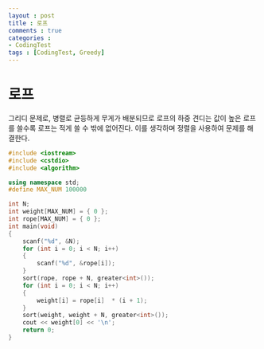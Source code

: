 ```yaml
---
layout : post
title : 로프
comments : true
categories : 
- CodingTest
tags : [CodingTest, Greedy]
---
```

# 로프
그리디 문제로, 병렬로 균등하게 무게가 배분되므로 로프의 하중 견디는 값이 높은 로프를 쓸수록 로프는 적게 쓸 수 밖에 없어진다.
이를 생각하며 정렬을 사용하여 문제를 해결한다.
```cpp
#include <iostream>
#include <cstdio>
#include <algorithm>

using namespace std;
#define MAX_NUM 100000

int N;
int weight[MAX_NUM] = { 0 };
int rope[MAX_NUM] = { 0 };
int main(void)
{
	scanf("%d", &N);
	for (int i = 0; i < N; i++)
	{
		scanf("%d", &rope[i]);
	}
	sort(rope, rope + N, greater<int>());
	for (int i = 0; i < N; i++)
	{
		weight[i] = rope[i]  * (i + 1);
	}
	sort(weight, weight + N, greater<int>());
	cout << weight[0] << '\n';
	return 0;
}

```